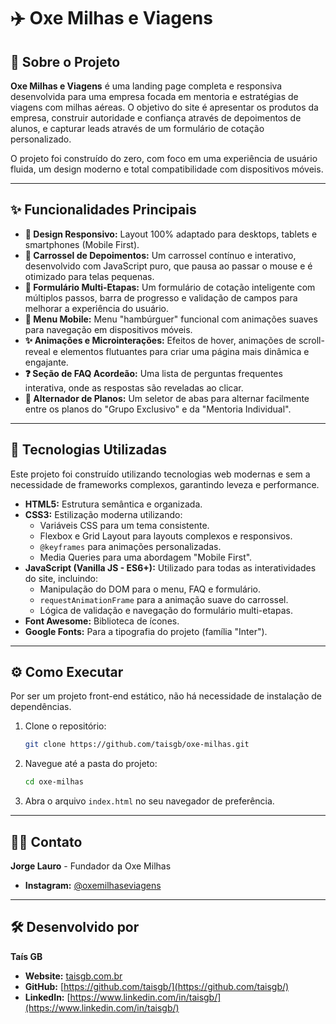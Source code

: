 # ✈️ Oxe Milhas e Viagens

## 📖 Sobre o Projeto

**Oxe Milhas e Viagens** é uma landing page completa e responsiva desenvolvida para uma empresa focada em mentoria e estratégias de viagens com milhas aéreas. O objetivo do site é apresentar os produtos da empresa, construir autoridade e confiança através de depoimentos de alunos, e capturar leads através de um formulário de cotação personalizado.

O projeto foi construído do zero, com foco em uma experiência de usuário fluida, um design moderno e total compatibilidade com dispositivos móveis.

-----

## ✨ Funcionalidades Principais

  * **🎨 Design Responsivo:** Layout 100% adaptado para desktops, tablets e smartphones (Mobile First).
  * **🎠 Carrossel de Depoimentos:** Um carrossel contínuo e interativo, desenvolvido com JavaScript puro, que pausa ao passar o mouse e é otimizado para telas pequenas.
  * **📝 Formulário Multi-Etapas:** Um formulário de cotação inteligente com múltiplos passos, barra de progresso e validação de campos para melhorar a experiência do usuário.
  * **📱 Menu Mobile:** Menu "hambúrguer" funcional com animações suaves para navegação em dispositivos móveis.
  * **✨ Animações e Microinterações:** Efeitos de hover, animações de scroll-reveal e elementos flutuantes para criar uma página mais dinâmica e engajante.
  * **❓ Seção de FAQ Acordeão:** Uma lista de perguntas frequentes interativa, onde as respostas são reveladas ao clicar.
  * **🔄 Alternador de Planos:** Um seletor de abas para alternar facilmente entre os planos do "Grupo Exclusivo" e da "Mentoria Individual".

-----

## 🚀 Tecnologias Utilizadas

Este projeto foi construído utilizando tecnologias web modernas e sem a necessidade de frameworks complexos, garantindo leveza e performance.

  * **HTML5:** Estrutura semântica e organizada.
  * **CSS3:** Estilização moderna utilizando:
      * Variáveis CSS para um tema consistente.
      * Flexbox e Grid Layout para layouts complexos e responsivos.
      * `@keyframes` para animações personalizadas.
      * Media Queries para uma abordagem "Mobile First".
  * **JavaScript (Vanilla JS - ES6+):** Utilizado para todas as interatividades do site, incluindo:
      * Manipulação do DOM para o menu, FAQ e formulário.
      * `requestAnimationFrame` para a animação suave do carrossel.
      * Lógica de validação e navegação do formulário multi-etapas.
  * **Font Awesome:** Biblioteca de ícones.
  * **Google Fonts:** Para a tipografia do projeto (família "Inter").

-----

## ⚙️ Como Executar

Por ser um projeto front-end estático, não há necessidade de instalação de dependências.

1.  Clone o repositório:
    ```bash
    git clone https://github.com/taisgb/oxe-milhas.git
    ```
2.  Navegue até a pasta do projeto:
    ```bash
    cd oxe-milhas
    ```
3.  Abra o arquivo `index.html` no seu navegador de preferência.

-----

## 👨‍💻 Contato

**Jorge Lauro** - Fundador da Oxe Milhas

  * **Instagram:** [@oxemilhaseviagens](https://www.instagram.com/oxemilhaseviagens)

-----

## 🛠️ Desenvolvido por

**Taís GB**
* **Website:** [taisgb.com.br](https://www.taisgb.com.br)
* **GitHub:** [https://github.com/taisgb/](https://github.com/taisgb/)
* **LinkedIn:** [https://www.linkedin.com/in/taisgb/](https://www.linkedin.com/in/taisgb/)


